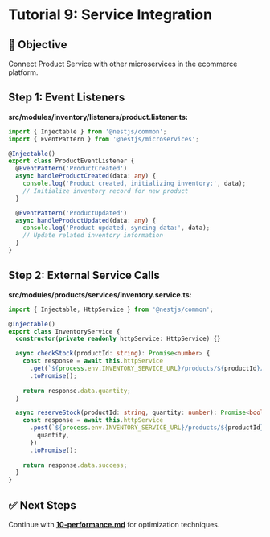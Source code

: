 # Tutorial 9: Service Integration

## 🎯 Objective
Connect Product Service with other microservices in the ecommerce platform.

## Step 1: Event Listeners

**src/modules/inventory/listeners/product.listener.ts:**
```typescript
import { Injectable } from '@nestjs/common';
import { EventPattern } from '@nestjs/microservices';

@Injectable()
export class ProductEventListener {
  @EventPattern('ProductCreated')
  async handleProductCreated(data: any) {
    console.log('Product created, initializing inventory:', data);
    // Initialize inventory record for new product
  }

  @EventPattern('ProductUpdated')
  async handleProductUpdated(data: any) {
    console.log('Product updated, syncing data:', data);
    // Update related inventory information
  }
}
```

## Step 2: External Service Calls

**src/modules/products/services/inventory.service.ts:**
```typescript
import { Injectable, HttpService } from '@nestjs/common';

@Injectable()
export class InventoryService {
  constructor(private readonly httpService: HttpService) {}

  async checkStock(productId: string): Promise<number> {
    const response = await this.httpService
      .get(`${process.env.INVENTORY_SERVICE_URL}/products/${productId}/stock`)
      .toPromise();
    
    return response.data.quantity;
  }

  async reserveStock(productId: string, quantity: number): Promise<boolean> {
    const response = await this.httpService
      .post(`${process.env.INVENTORY_SERVICE_URL}/products/${productId}/reserve`, {
        quantity,
      })
      .toPromise();
    
    return response.data.success;
  }
}
```

## ✅ Next Steps
Continue with **[10-performance.md](./10-performance.md)** for optimization techniques.